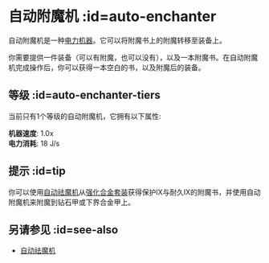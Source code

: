 # 自动附魔机 :id=auto-enchanter

自动附魔机是一种[电力机器](/Electric-Machines#machines)。它可以将附魔书上的附魔转移至装备上。 

你需要提供一件装备（可以有附魔，也可以没有），以及一本附魔书。在自动附魔机完成操作后，你可以获得一本空白的书，以及附魔后的装备。

## 等级 :id=auto-enchanter-tiers

当前只有1个等级的自动附魔机，它拥有以下属性:  

**机器速度**: 1.0x  
**电力消耗**: 18 J/s  

## 提示 :id=tip

你可以使用[自动祛魔机](/Auto-Disenchanter)从[强化合金套装](/Armor#reinforced-armor-set)获得保护IX与耐久IX的附魔书，并使用自动附魔机来附魔到钻石甲或下界合金甲上。

## 另请参见 :id=see-also

- [自动祛魔机](/Auto-Disenchanter)